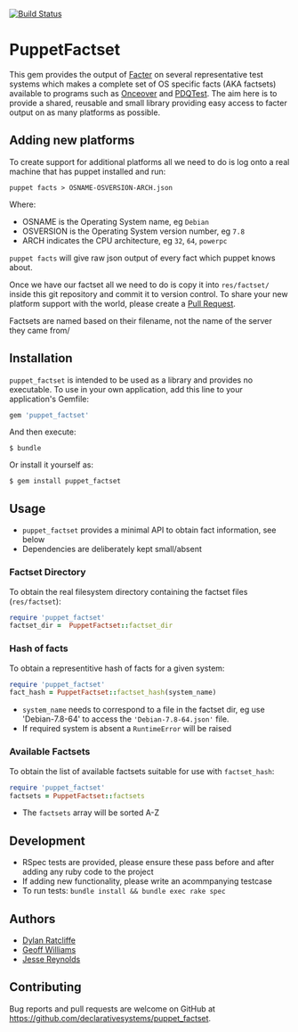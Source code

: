 [![Build Status](https://travis-ci.org/declarativesystems/puppet_factset.svg?branch=master)](https://travis-ci.org/declarativesystems/puppet_factset)
# PuppetFactset

This gem provides the output of [Facter](https://docs.puppet.com/facter/3.6/) on several representative test systems which makes a complete set of OS specific facts (AKA factsets) available to programs such as [Onceover](https://github.com/dylanratcliffe/onceover) and [PDQTest](https://github.com/declarativesystems/pdqtest).  The aim here is to provide a shared, reusable and small library providing easy access to facter output on as many platforms as possible.

## Adding new platforms
To create support for additional platforms all we need to do is log onto a real machine that has puppet installed and run:

```shell
puppet facts > OSNAME-OSVERSION-ARCH.json
```

Where:

* OSNAME is the Operating System name, eg `Debian`
* OSVERSION is the Operating System version number, eg `7.8`
* ARCH indicates the CPU architecture, eg `32`, `64`, `powerpc`

`puppet facts` will give raw json output of every fact which puppet knows about.

Once we have our factset all we need to do is copy it into `res/factset/` inside this git repository and commit it to version control.  To share your new platform support with the world, please create a [Pull Request](https://help.github.com/articles/about-pull-requests/).

Factsets are named based on their filename, not the name of the server they came from/


## Installation
`puppet_factset` is intended to be used as a library and provides no executable.  To use in your own application, add this line to your application's Gemfile:

```ruby
gem 'puppet_factset'
```

And then execute:

    $ bundle

Or install it yourself as:

    $ gem install puppet_factset

## Usage
* `puppet_factset` provides a minimal API to obtain fact information, see below
* Dependencies are deliberately kept small/absent

### Factset Directory
To obtain the real filesystem directory containing the factset files (`res/factset`):

```ruby
require 'puppet_factset'
factset_dir =  PuppetFactset::factset_dir
```

### Hash of facts
To obtain a representitive hash of facts for a given system:

```ruby
require 'puppet_factset'
fact_hash = PuppetFactset::factset_hash(system_name)
```

* `system_name` needs to correspond to a file in the factset dir, eg use 'Debian-7.8-64' to access the `'Debian-7.8-64.json'` file.
* If required system is absent a `RuntimeError` will be raised

### Available Factsets
To obtain the list of available factsets suitable for use with `factset_hash`:

```ruby
require 'puppet_factset'
factsets = PuppetFactset::factsets
```

* The `factsets` array will be sorted A-Z

## Development

* RSpec tests are provided, please ensure these pass before and after adding any ruby code to the project
* If adding new functionality, please write an acommpanying testcase
* To run tests: `bundle install && bundle exec rake spec`

## Authors
* [Dylan Ratcliffe](https://github.com/dylanratcliffe)
* [Geoff Williams](https://github.com/geoffwilliams)
* [Jesse Reynolds](https://github.com/jessereynolds)

## Contributing

Bug reports and pull requests are welcome on GitHub at https://github.com/declarativesystems/puppet_factset.
